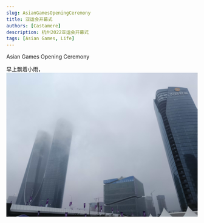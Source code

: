 ```yaml
---
slug: AsianGamesOpeningCeremony
title: 亚运会开幕式
authors: [Castamere]
description: 杭州2022亚运会开幕式
tags: [Asian Games, Life]
---
```


Asian Games Opening Ceremony

<!--truncate-->

早上飘着小雨，
![双峰插云](./image/双峰插云.jpg)
